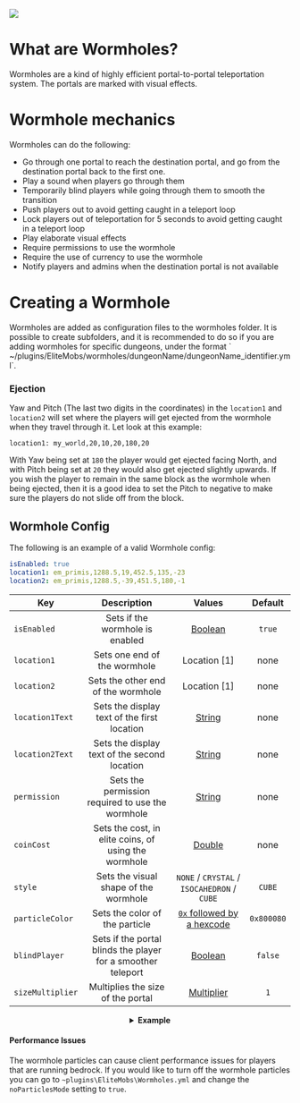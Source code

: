 [![](https://i.imgur.com/LPnSUkK.jpg)](https://magmaguy.com/webapp/webapp.html)

# What are Wormholes?

Wormholes are a kind of highly efficient portal-to-portal teleportation system. The portals are marked with visual effects.

# Wormhole mechanics

Wormholes can do the following:

*   Go through one portal to reach the destination portal, and go from the destination portal back to the first one.
*   Play a sound when players go through them
*   Temporarily blind players while going through them to smooth the transition
*   Push players out to avoid getting caught in a teleport loop
*   Lock players out of teleportation for 5 seconds to avoid getting caught in a teleport loop
*   Play elaborate visual effects
*   Require permissions to use the wormhole
*   Require the use of currency to use the wormhole
*   Notify players and admins when the destination portal is not available

# Creating a Wormhole

Wormholes are added as configuration files to the wormholes folder. It is possible to create subfolders, and it is recommended to do so if you are adding wormholes for specific dungeons, under the format \` ~/plugins/EliteMobs/wormholes/dungeonName/dungeonName\_identifier.yml\`.

### Ejection

Yaw and Pitch (The last two digits in the coordinates) in the `location1` and `location2` will set where the players will get ejected from the wormhole when they travel through it. Let look at this example:

`location1: my_world,20,10,20,180,20`

With Yaw being set at `180` the player would get ejected facing North, and with Pitch being set at `20` they would also get ejected slightly upwards. If you wish the player to remain in the same block as the wormhole when being ejected, then it is a good idea to set the Pitch to negative to make sure the players do not slide off from the block.

## Wormhole Config
The following is an example of a valid Wormhole config:

```yaml
isEnabled: true
location1: em_primis,1288.5,19,452.5,135,-23
location2: em_primis,1288.5,-39,451.5,180,-1
```

| Key | Description |                                        Values                                         | Default |
|-|:-:|:-------------------------------------------------------------------------------------:|:-:|
| `isEnabled` | Sets if the wormhole is enabled |                                   [Boolean](#boolean)                                    | `true` |
| `location1` | Sets one end of the wormhole |                                     Location [1]                                      | none |
| `location2` | Sets the other end of the wormhole |                                     Location [1]                                      | none |
| `location1Text` | Sets the display text of the first location |                                   [String](#string)                                   | none |
| `location2Text` | Sets the display text of the second location |                                   [String](#string)                                   | none |
| `permission` | Sets the permission required to use the wormhole |                                   [String](#string)                                   | none |
| `coinCost` | Sets the cost, in elite coins, of using the wormhole |                                   [Double](#double)                                   | none |
| `style` | Sets the visual shape of the wormhole |                      `NONE` / `CRYSTAL` / `ISOCAHEDRON` / `CUBE`                      | `CUBE` |
| `particleColor` | Sets the color of the particle | [`0x` followed by a hexcode](https://www.w3schools.com/colors/colors_hexadecimal.asp) | `0x800080` |
| `blindPlayer` | Sets if the portal blinds the player for a smoother teleport |                                  [Boolean](#boolean)                                  | `false` |
| `sizeMultiplier` | Multiplies the size of the portal |                               [Multiplier](#multiplier)                               | `1` |

<details>

<summary align="center"><b>Example</b></summary>

<div align="left">

In this example we will make a simple wormhole that takes us from one world into another. Do not forget that wormholes can also just teleport players to a different location in the same world.

```yml
isEnabled: true #We enable the worm by setting this value to true
location1: my_world,1.5,11.0,1.5,108.0,5.0 #this is where the wormhole will appear in my_world
location2: my_other_world,766.5,29.0,517.5,-136.0,5.0 #this is where the wormhole will appear in my_other_world
location1Text: "&aGo to My World" #makes a nice display text above wormhole location1
location2Text: "&aGo to My Other World" #makes a nice display text above wormhole location2
permission: eliteperm.coolplayers #only players with this permission will be able to use the wormhole, both for location1 and location2
coinCost: 2 #the players will need to pay 12 elite coins to be able to use the worm hole
style: CRYSTAL #this wormhole will be in the shape of a crystal
particleColor: 0x00ff00 #this will set the wormhole particles to green
blindPlayer: true #the wormhole teleport will blind the player for a short duration to make the transition less jarring
sizeMultiplier: 1.0 #sets how big the shape of the wormhole should be
```

</div>

</details>

#### Performance Issues

The wormhole particles can cause client performance issues for players that are running bedrock. If you would like to turn off the wormhole particles you can go to `~plugins\EliteMobs\Wormholes.yml` and change the `noParticlesMode` setting to `true`.